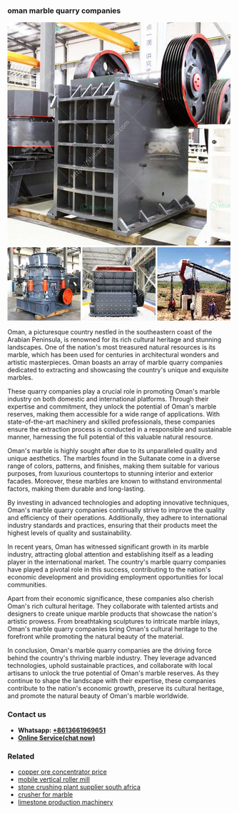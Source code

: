 <h3>oman marble quarry companies</h3><img src='1708322781.jpg' alt=''><p>Oman, a picturesque country nestled in the southeastern coast of the Arabian Peninsula, is renowned for its rich cultural heritage and stunning landscapes. One of the nation's most treasured natural resources is its marble, which has been used for centuries in architectural wonders and artistic masterpieces. Oman boasts an array of marble quarry companies dedicated to extracting and showcasing the country's unique and exquisite marbles.</p><p>These quarry companies play a crucial role in promoting Oman's marble industry on both domestic and international platforms. Through their expertise and commitment, they unlock the potential of Oman's marble reserves, making them accessible for a wide range of applications. With state-of-the-art machinery and skilled professionals, these companies ensure the extraction process is conducted in a responsible and sustainable manner, harnessing the full potential of this valuable natural resource.</p><p>Oman's marble is highly sought after due to its unparalleled quality and unique aesthetics. The marbles found in the Sultanate come in a diverse range of colors, patterns, and finishes, making them suitable for various purposes, from luxurious countertops to stunning interior and exterior facades. Moreover, these marbles are known to withstand environmental factors, making them durable and long-lasting.</p><p>By investing in advanced technologies and adopting innovative techniques, Oman's marble quarry companies continually strive to improve the quality and efficiency of their operations. Additionally, they adhere to international industry standards and practices, ensuring that their products meet the highest levels of quality and sustainability.</p><p>In recent years, Oman has witnessed significant growth in its marble industry, attracting global attention and establishing itself as a leading player in the international market. The country's marble quarry companies have played a pivotal role in this success, contributing to the nation's economic development and providing employment opportunities for local communities.</p><p>Apart from their economic significance, these companies also cherish Oman's rich cultural heritage. They collaborate with talented artists and designers to create unique marble products that showcase the nation's artistic prowess. From breathtaking sculptures to intricate marble inlays, Oman's marble quarry companies bring Oman's cultural heritage to the forefront while promoting the natural beauty of the material.</p><p>In conclusion, Oman's marble quarry companies are the driving force behind the country's thriving marble industry. They leverage advanced technologies, uphold sustainable practices, and collaborate with local artisans to unlock the true potential of Oman's marble reserves. As they continue to shape the landscape with their expertise, these companies contribute to the nation's economic growth, preserve its cultural heritage, and promote the natural beauty of Oman's marble worldwide.</p><h3>Contact us</h3><ul><li><strong>Whatsapp:&nbsp;<a href="https://wa.me/8613661969651">+8613661969651</a></strong></li><li><a href="https://swt.shibang-china.com/?git&amp;zhl&amp;oman marble quarry companies"><strong>Online Service(chat now)</strong></a></li></ul><h3>Related</h3><ul><li><a href='copper ore concentrator price.md'>copper ore concentrator price</a></li><li><a href='mobile vertical roller mill.md'>mobile vertical roller mill</a></li><li><a href='stone crushing plant supplier south africa.md'>stone crushing plant supplier south africa</a></li><li><a href='crusher for marble.md'>crusher for marble</a></li><li><a href='limestone production machinery.md'>limestone production machinery</a></li></ul>